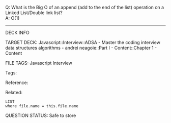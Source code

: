 Q: What is the Big O of an append (add to the end of the list) operation on a Linked List/Double link list?  
A: O(1)
<!--ID: 1690376047845-->

---

DECK INFO

TARGET DECK: Javascript::Interview::ADSA - Master the coding interview data structures algorithms - andrei neagoie::Part I - Content::Chapter 1 - Content

FILE TAGS: Javascript Interview

Tags:

Reference:

Related:

```dataview
LIST
where file.name = this.file.name
```

QUESTION STATUS: Safe to store